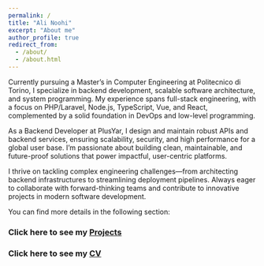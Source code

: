 ```yaml
---
permalink: /
title: "Ali Noohi"
excerpt: "About me"
author_profile: true
redirect_from:
  - /about/
  - /about.html
---
```


Currently pursuing a Master’s in Computer Engineering at Politecnico di Torino, I specialize in backend development, scalable software architecture, and system programming. My experience spans full-stack engineering, with a focus on PHP/Laravel, Node.js, TypeScript, Vue, and React, complemented by a solid foundation in DevOps and low-level programming.

As a Backend Developer at PlusYar, I design and maintain robust APIs and backend services, ensuring scalability, security, and high performance for a global user base. I’m passionate about building clean, maintainable, and future-proof solutions that power impactful, user-centric platforms.

I thrive on tackling complex engineering challenges—from architecting backend infrastructures to streamlining deployment pipelines. Always eager to collaborate with forward-thinking teams and contribute to innovative projects in modern software development.

You can find more details in the following section:

### Click here to see my [Projects](/projects/)

### Click here to see my [CV](/cv/)




